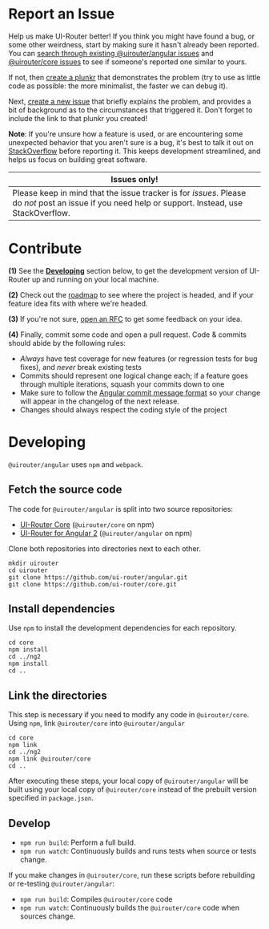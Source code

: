 # Report an Issue

Help us make UI-Router better! If you think you might have found a bug, or some other weirdness, start by making sure
it hasn't already been reported. You can [search through existing @uirouter/angular issues](https://github.com/ui-router/ng2?search?q=wat%3F&type=Issues) and [@uirouter/core issues](https://github.com/ui-router/core?search?q=wat%3F&type=Issues)
to see if someone's reported one similar to yours.

If not, then [create a plunkr](http://bit.ly/UIR-Plunk) that demonstrates the problem (try to use as little code
as possible: the more minimalist, the faster we can debug it).

Next, [create a new issue](https://github.com/ui-router/ng2/issues/new) that briefly explains the problem,
and provides a bit of background as to the circumstances that triggered it. Don't forget to include the link to
that plunkr you created!

**Note**: If you're unsure how a feature is used, or are encountering some unexpected behavior that you aren't sure
is a bug, it's best to talk it out on
[StackOverflow](http://stackoverflow.com/questions/ask?tags=angular2,@uirouter/angular) before reporting it. This
keeps development streamlined, and helps us focus on building great software.

| Issues only!                                                                                                                                       |
| -------------------------------------------------------------------------------------------------------------------------------------------------- |
| Please keep in mind that the issue tracker is for _issues_. Please do _not_ post an issue if you need help or support. Instead, use StackOverflow. |

# Contribute

**(1)** See the **[Developing](#developing)** section below, to get the development version of UI-Router up and running on your local machine.

**(2)** Check out the [roadmap](https://github.com/ui-router/ng2/milestones) to see where the project is headed, and if your feature idea fits with where we're headed.

**(3)** If you're not sure, [open an RFC](https://github.com/ui-router/ng2/issues/new?title=RFC:%20My%20idea) to get some feedback on your idea.

**(4)** Finally, commit some code and open a pull request. Code & commits should abide by the following rules:

- _Always_ have test coverage for new features (or regression tests for bug fixes), and _never_ break existing tests
- Commits should represent one logical change each; if a feature goes through multiple iterations, squash your commits down to one
- Make sure to follow the [Angular commit message format](https://github.com/angular/angular.js/blob/master/CONTRIBUTING.md#commit-message-format) so your change will appear in the changelog of the next release.
- Changes should always respect the coding style of the project

# Developing

`@uirouter/angular` uses <code>npm</code> and <code>webpack</code>.

## Fetch the source code

The code for `@uirouter/angular` is split into two source repositories:

- [UI-Router Core](https://github.com/ui-router/core) (`@uirouter/core` on npm)
- [UI-Router for Angular 2](https://github.com/ui-router/angular) (`@uirouter/angular` on npm)

Clone both repositories into directories next to each other.

```
mkdir uirouter
cd uirouter
git clone https://github.com/ui-router/angular.git
git clone https://github.com/ui-router/core.git
```

## Install dependencies

Use `npm` to install the development dependencies for each repository.

```
cd core
npm install
cd ../ng2
npm install
cd ..
```

## Link the directories

This step is necessary if you need to modify any code in `@uirouter/core`.
Using `npm`, link `@uirouter/core` into `@uirouter/angular`

```
cd core
npm link
cd ../ng2
npm link @uirouter/core
cd ..
```

After executing these steps, your local copy of `@uirouter/angular` will be built using your local copy of `@uirouter/core`
instead of the prebuilt version specified in `package.json`.

## Develop

- `npm run build`: Perform a full build.
- `npm run watch`: Continuously builds and runs tests when source or tests change.

If you make changes in `@uirouter/core`, run these scripts before rebuilding or re-testing `@uirouter/angular`:

- `npm run build`: Compiles `@uirouter/core` code
- `npm run watch`: Continuously builds the `@uirouter/core` code when sources change.
